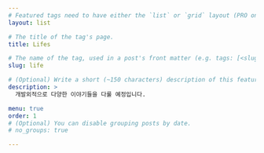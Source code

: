 ```yaml
---
# Featured tags need to have either the `list` or `grid` layout (PRO only).
layout: list

# The title of the tag's page.
title: Lifes

# The name of the tag, used in a post's front matter (e.g. tags: [<slug>]).
slug: life

# (Optional) Write a short (~150 characters) description of this featured tag.
description: >
  개발외적으로 다양한 이야기들을 다룰 예정입니다.

menu: true
order: 1
# (Optional) You can disable grouping posts by date.
# no_groups: true

---
```

